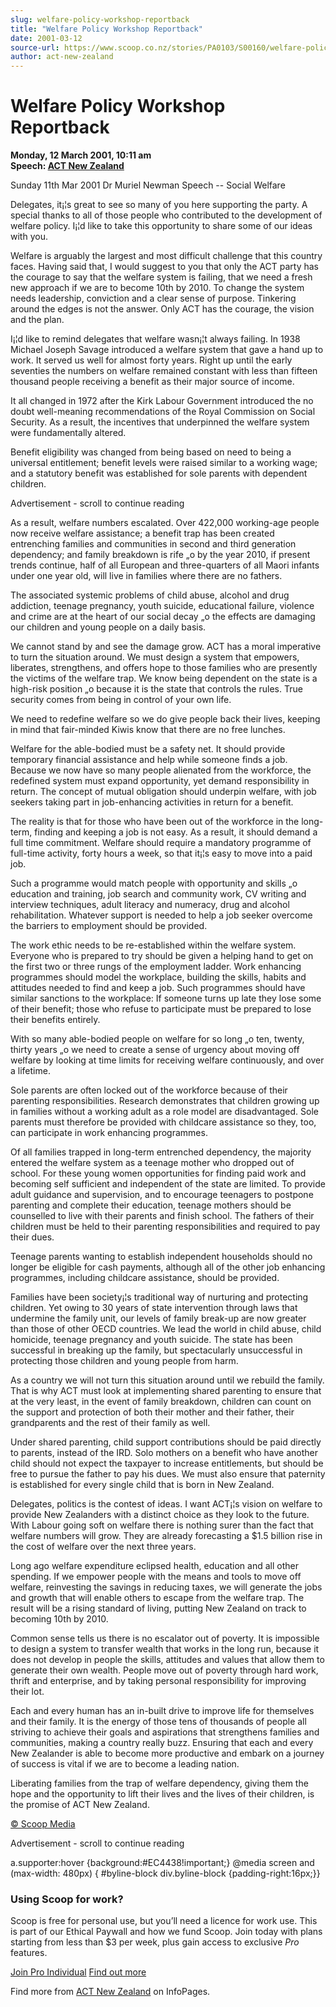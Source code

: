 ```yaml
---
slug: welfare-policy-workshop-reportback
title: "Welfare Policy Workshop Reportback"
date: 2001-03-12
source-url: https://www.scoop.co.nz/stories/PA0103/S00160/welfare-policy-workshop-reportback.htm
author: act-new-zealand
---
```

Welfare Policy Workshop Reportback
==================================

**Monday, 12 March 2001, 10:11 am**  
**Speech: [ACT New Zealand](https://info.scoop.co.nz/ACT_New_Zealand)**

Sunday 11th Mar 2001 Dr Muriel Newman Speech -- Social Welfare

Delegates, it¡¦s great to see so many of you here supporting the party. A special thanks to all of those people who contributed to the development of welfare policy. I¡¦d like to take this opportunity to share some of our ideas with you.

Welfare is arguably the largest and most difficult challenge that this country faces. Having said that, I would suggest to you that only the ACT party has the courage to say that the welfare system is failing, that we need a fresh new approach if we are to become 10th by 2010. To change the system needs leadership, conviction and a clear sense of purpose. Tinkering around the edges is not the answer. Only ACT has the courage, the vision and the plan.

I¡¦d like to remind delegates that welfare wasn¡¦t always failing. In 1938 Michael Joseph Savage introduced a welfare system that gave a hand up to work. It served us well for almost forty years. Right up until the early seventies the numbers on welfare remained constant with less than fifteen thousand people receiving a benefit as their major source of income.

It all changed in 1972 after the Kirk Labour Government introduced the no doubt well-meaning recommendations of the Royal Commission on Social Security. As a result, the incentives that underpinned the welfare system were fundamentally altered.

Benefit eligibility was changed from being based on need to being a universal entitlement; benefit levels were raised similar to a working wage; and a statutory benefit was established for sole parents with dependent children.

Advertisement - scroll to continue reading





As a result, welfare numbers escalated. Over 422,000 working-age people now receive welfare assistance; a benefit trap has been created entrenching families and communities in second and third generation dependency; and family breakdown is rife „o by the year 2010, if present trends continue, half of all European and three-quarters of all Maori infants under one year old, will live in families where there are no fathers.

The associated systemic problems of child abuse, alcohol and drug addiction, teenage pregnancy, youth suicide, educational failure, violence and crime are at the heart of our social decay „o the effects are damaging our children and young people on a daily basis.

We cannot stand by and see the damage grow. ACT has a moral imperative to turn the situation around. We must design a system that empowers, liberates, strengthens, and offers hope to those families who are presently the victims of the welfare trap. We know being dependent on the state is a high-risk position „o because it is the state that controls the rules. True security comes from being in control of your own life.

We need to redefine welfare so we do give people back their lives, keeping in mind that fair-minded Kiwis know that there are no free lunches.

Welfare for the able-bodied must be a safety net. It should provide temporary financial assistance and help while someone finds a job. Because we now have so many people alienated from the workforce, the redefined system must expand opportunity, yet demand responsibility in return. The concept of mutual obligation should underpin welfare, with job seekers taking part in job-enhancing activities in return for a benefit.

The reality is that for those who have been out of the workforce in the long-term, finding and keeping a job is not easy. As a result, it should demand a full time commitment. Welfare should require a mandatory programme of full-time activity, forty hours a week, so that it¡¦s easy to move into a paid job.

Such a programme would match people with opportunity and skills „o education and training, job search and community work, CV writing and interview techniques, adult literacy and numeracy, drug and alcohol rehabilitation. Whatever support is needed to help a job seeker overcome the barriers to employment should be provided.

The work ethic needs to be re-established within the welfare system. Everyone who is prepared to try should be given a helping hand to get on the first two or three rungs of the employment ladder. Work enhancing programmes should model the workplace, building the skills, habits and attitudes needed to find and keep a job. Such programmes should have similar sanctions to the workplace: If someone turns up late they lose some of their benefit; those who refuse to participate must be prepared to lose their benefits entirely.

With so many able-bodied people on welfare for so long „o ten, twenty, thirty years „o we need to create a sense of urgency about moving off welfare by looking at time limits for receiving welfare continuously, and over a lifetime.

Sole parents are often locked out of the workforce because of their parenting responsibilities. Research demonstrates that children growing up in families without a working adult as a role model are disadvantaged. Sole parents must therefore be provided with childcare assistance so they, too, can participate in work enhancing programmes.

Of all families trapped in long-term entrenched dependency, the majority entered the welfare system as a teenage mother who dropped out of school. For these young women opportunities for finding paid work and becoming self sufficient and independent of the state are limited. To provide adult guidance and supervision, and to encourage teenagers to postpone parenting and complete their education, teenage mothers should be counselled to live with their parents and finish school. The fathers of their children must be held to their parenting responsibilities and required to pay their dues.

Teenage parents wanting to establish independent households should no longer be eligible for cash payments, although all of the other job enhancing programmes, including childcare assistance, should be provided.

Families have been society¡¦s traditional way of nurturing and protecting children. Yet owing to 30 years of state intervention through laws that undermine the family unit, our levels of family break-up are now greater than those of other OECD countries. We lead the world in child abuse, child homicide, teenage pregnancy and youth suicide. The state has been successful in breaking up the family, but spectacularly unsuccessful in protecting those children and young people from harm.

As a country we will not turn this situation around until we rebuild the family. That is why ACT must look at implementing shared parenting to ensure that at the very least, in the event of family breakdown, children can count on the support and protection of both their mother and their father, their grandparents and the rest of their family as well.

Under shared parenting, child support contributions should be paid directly to parents, instead of the IRD. Solo mothers on a benefit who have another child should not expect the taxpayer to increase entitlements, but should be free to pursue the father to pay his dues. We must also ensure that paternity is established for every single child that is born in New Zealand.

Delegates, politics is the contest of ideas. I want ACT¡¦s vision on welfare to provide New Zealanders with a distinct choice as they look to the future. With Labour going soft on welfare there is nothing surer than the fact that welfare numbers will grow. They are already forecasting a $1.5 billion rise in the cost of welfare over the next three years.

Long ago welfare expenditure eclipsed health, education and all other spending. If we empower people with the means and tools to move off welfare, reinvesting the savings in reducing taxes, we will generate the jobs and growth that will enable others to escape from the welfare trap. The result will be a rising standard of living, putting New Zealand on track to becoming 10th by 2010.

Common sense tells us there is no escalator out of poverty. It is impossible to design a system to transfer wealth that works in the long run, because it does not develop in people the skills, attitudes and values that allow them to generate their own wealth. People move out of poverty through hard work, thrift and enterprise, and by taking personal responsibility for improving their lot.

Each and every human has an in-built drive to improve life for themselves and their family. It is the energy of those tens of thousands of people all striving to achieve their goals and aspirations that strengthens families and communities, making a country really buzz. Ensuring that each and every New Zealander is able to become more productive and embark on a journey of success is vital if we are to become a leading nation.

Liberating families from the trap of welfare dependency, giving them the hope and the opportunity to lift their lives and the lives of their children, is the promise of ACT New Zealand.

  

[© Scoop Media](http://www.scoop.co.nz/about/terms.html)  

Advertisement - scroll to continue reading



a.supporter:hover {background:#EC4438!important;} @media screen and (max-width: 480px) { #byline-block div.byline-block {padding-right:16px;}}

### Using Scoop for work?

Scoop is free for personal use, but you’ll need a licence for work use. This is part of our Ethical Paywall and how we fund Scoop. Join today with plans starting from less than $3 per week, plus gain access to exclusive _Pro_ features.  
  
[Join Pro Individual](https://pro.scoop.co.nz/Individual/?from=ProIn24) [Find out more](https://pro.scoop.co.nz/using-scoop-for-work/?from=ProIn24)

Find more from [ACT New Zealand](https://info.scoop.co.nz/ACT_New_Zealand) on InfoPages.